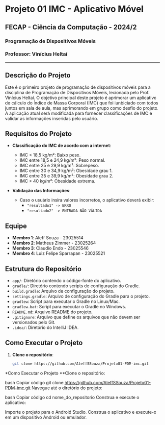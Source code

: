 # Projeto 01 IMC - Aplicativo Móvel

## FECAP - Ciência da Computação - 2024/2

### Programação de Dispositivos Móveis
### Professor: Vinícius Heltaí

---

## Descrição do Projeto

Este é o primeiro projeto de programação de dispositivos móveis para a disciplina de Programação de Dispositivos Móveis, lecionada pelo Prof. Vinícius Heltaí. O objetivo principal deste projeto é aprimorar um aplicativo de cálculo do Índice de Massa Corporal (IMC) que foi iunbiciado com todos juntos em sala de aula, mas aprimorando em grupo como desfio do projeto. A aplicação atual será modificada para fornecer classificações de IMC e validar as informações inseridas pelo usuário.

## Requisitos do Projeto

- **Classificação do IMC de acordo com a internet**:
  - IMC < 18,5 kg/m²: Baixo peso.
  - IMC entre 18,5 e 24,9 kg/m²: Peso normal.
  - IMC entre 25 e 29,9 kg/m²: Sobrepeso.
  - IMC entre 30 e 34,9 kg/m²: Obesidade grau 1.
  - IMC entre 35 e 39,9 kg/m²: Obesidade grau 2.
  - IMC > 40 kg/m²: Obesidade extrema.

- **Validação das Informações**:
  - Caso o usuário insira valores incorretos, o aplicativo deverá exibir:
    - `"resultado1" -> ERRO`
    - `"resultado2" -> ENTRADA NÃO VÁLIDA`

## Equipe

- **Membro 1**: Aleff Souza - 23025514
- **Membro 2**: Matheus Zimmer - 23025264
- **Membro 3**: Claudio Endo - 23025546
- **Membro 4**: Luiz Felipe Sparrapan - 23025521

## Estrutura do Repositório

- `app/`: Diretório contendo o código-fonte do aplicativo.
- `gradle/`: Diretório contendo scripts de configuração do Gradle.
- `build.gradle`: Arquivo de configuração do projeto.
- `settings.gradle`: Arquivo de configuração do Gradle para o projeto.
- `gradlew`: Script para executar o Gradle no Linux/Mac.
- `gradlew.bat`: Script para executar o Gradle no Windows.
- `README.md`: Arquivo README do projeto.
- `.gitignore`: Arquivo que define os arquivos que não devem ser versionados pelo Git.
- `.idea/`: Diretório do IntelliJ IDEA.

## Como Executar o Projeto

1. **Clone o repositório**:
   ```bash
   git clone https://github.com/AleffSSouza/Projeto01-PDM-imc.git
   
*Como Executar o Projeto
**Clone o repositório:

bash
Copiar código
git clone https://github.com/AleffSSouza/Projeto01-PDM-imc.git
Navegue até o diretório do projeto:

bash
Copiar código
cd nome_do_repositorio
Construa e execute o aplicativo:

Importe o projeto para o Android Studio.
Construa o aplicativo e execute-o em um dispositivo Android ou emulador.
